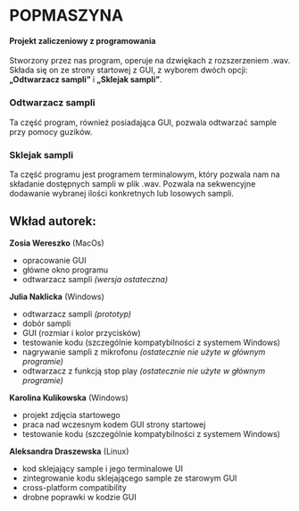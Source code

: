 # POPMASZYNA
#### Projekt zaliczeniowy z programowania  
Stworzony przez nas program, operuje na dzwiękach z rozszerzeniem .wav. Składa się on ze strony startowej z GUI, z wyborem dwóch opcji: **„Odtwarzacz sampli”** i **„Sklejak sampli”**.  
### Odtwarzacz sampli  
Ta część program, również posiadająca GUI, pozwala odtwarzać sample przy pomocy guzików.  
### Sklejak sampli  
Ta część programu jest programem terminalowym, który pozwala nam na składanie dostępnych sampli w plik .wav. Pozwala na sekwencyjne dodawanie wybranej ilości konkretnych lub losowych sampli.  

## Wkład autorek:

**Zosia Wereszko** (MacOs) </br>
- opracowanie GUI
- główne okno programu
- odtwarzacz sampli *(wersja ostateczna)*</br> 

**Julia Naklicka** (Windows) </br>
- odtwarzacz sampli *(prototyp)*
- dobór sampli
- GUI (rozmiar i kolor przycisków)
- testowanie kodu (szczególnie kompatybilności z systemem Windows)
- nagrywanie sampli z mikrofonu *(ostatecznie nie użyte w głównym programie)*
- odtwarzacz z funkcją stop play *(ostatecznie nie użyte w głównym programie)*</br>

**Karolina Kulikowska** (Windows) </br>
- projekt zdjęcia startowego
- praca nad wczesnym kodem GUI strony startowej
- testowanie kodu (szczególnie kompatybilności z systemem Windows)</br>

**Aleksandra Draszewska** (Linux) </br>
- kod sklejający sample i jego terminalowe UI
- zintegrowanie kodu sklejającego sample ze starowym GUI
- cross-platform compatibility
- drobne poprawki w kodzie GUI</br>

